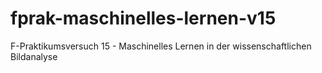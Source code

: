 # fprak-maschinelles-lernen-v15
F-Praktikumsversuch 15 - Maschinelles Lernen in der wissenschaftlichen Bildanalyse
